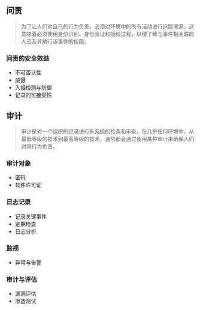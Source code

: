 
## 问责

> 为了让人们对自己的行为负责，必须对环境中的所有活动进行追踪溯源。这意味着必须使用身份识别、身份验证和授权过程，以便了解与事件相关联的人员及其执行该事件的权限。

### 问责的安全效益

- 不可否认性
- 威慑
- 入侵检测与防御
- 记录的可接受性

## 审计

> 审计是对一个组织的记录进行有系统的检查和审查。在几乎任何环境中，从最低等级的技术到最高等级的技术，通常都会通过使用某种审计来确保人们对其行为负责。

### 审计对象

- 密码
- 软件许可证

### 日志记录

- 记录关键事件
- 定期检查
- 日志分析

### 监视

- 异常与告警

### 审计与评估

- 漏洞评估
- 渗透测试
